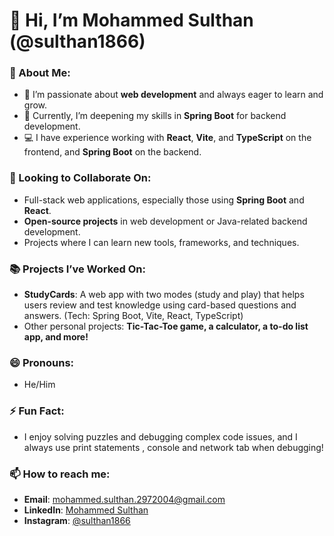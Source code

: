 # 👋 Hi, I’m Mohammed Sulthan (@sulthan1866)

### 👀 About Me:
- 🔭 I’m passionate about **web development** and always eager to learn and grow.
- 🌱 Currently, I’m deepening my skills in **Spring Boot** for backend development.
- 💻 I have experience working with **React**, **Vite**, and **TypeScript** on the frontend, and **Spring Boot** on the backend.
### 💞️ Looking to Collaborate On:
- Full-stack web applications, especially those using **Spring Boot** and **React**.
- **Open-source projects** in web development or Java-related backend development.
- Projects where I can learn new tools, frameworks, and techniques.

### 📚 Projects I’ve Worked On:
- **StudyCards**: A web app with two modes (study and play) that helps users review and test knowledge using card-based questions and answers. (Tech: Spring Boot, Vite, React, TypeScript)
- Other personal projects: **Tic-Tac-Toe game, a calculator, a to-do list app, and more!**

### 😄 Pronouns:
- He/Him

### ⚡ Fun Fact:
- I enjoy solving puzzles and debugging complex code issues, and I always use print statements , console and network tab when debugging!
  
### 📫 How to reach me:
- **Email**: mohammed.sulthan.2972004@gmail.com
- **LinkedIn**: [Mohammed Sulthan](https://www.linkedin.com/in/mohammed-sulthan-97b686314?utm_source=share&utm_campaign=share_via&utm_content=profile&utm_medium=android_app)
- **Instagram**: [@sulthan1866](https://www.instagram.com/sulthan1866?igsh=MWpwMm5ybWRyazM4bQ==)

